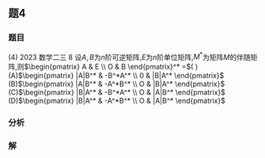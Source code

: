 ## 题4
### 题目
(4) 2023 数学二三 
8 设$A, B$为$n$阶可逆矩阵,$E$为$n$阶单位矩阵,$M^*$为矩阵$M$的伴随矩阵,则$\begin{pmatrix} A & E \\ O & B \end{pmatrix}^* =$( )
(A)$\begin{pmatrix} |A|B^* & -B^*A^* \\ 0 & |B|A^* \end{pmatrix}$
(B)$\begin{pmatrix} |A|B^* & -A^*B^* \\ O & |B|A^* \end{pmatrix}$
(C)$\begin{pmatrix} |B|A^* & -B^*A^* \\ O & |A|B^* \end{pmatrix}$
(D)$\begin{pmatrix} |B|A^* & -A^*B^* \\ O & |A|B^* \end{pmatrix}$
### 分析

### 解